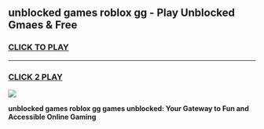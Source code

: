 
## unblocked games roblox gg - Play Unblocked Gmaes & Free
<h3>
<a href="https://premium.freeplayer.one?title=unblocked_games_roblox_gg&ref=20F">CLICK TO PLAY</a></h3>
<hr>

<h3>
<a href="https://premium.freeplayer.one?title=unblocked_games_roblox_gg&ref=20F">CLICK 2 PLAY</a>
  
</h3>

<a href="https://premium.freeplayer.one?title=unblocked_games_roblox_gg&ref=20F/"><img src="https://clearcache.store/games.png"></a>


**unblocked games roblox gg games unblocked: Your Gateway to Fun and Accessible Online Gaming**
